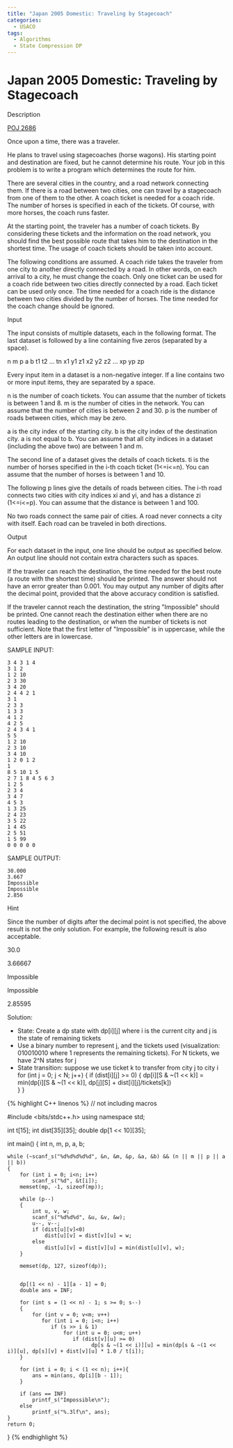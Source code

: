 ```yaml
---
title: "Japan 2005 Domestic: Traveling by Stagecoach"
categories:
  - USACO
tags:
  - Algorithms
  - State Compression DP
---
```


# Japan 2005 Domestic: Traveling by Stagecoach

Description

 [POJ 2686](http://poj.org/problem?id=2686)

Once upon a time, there was a traveler.

He plans to travel using stagecoaches (horse wagons). His starting point and destination are fixed, but he cannot determine his route. Your job in this problem is to write a program which determines the route for him.

There are several cities in the country, and a road network connecting them. If there is a road between two cities, one can travel by a stagecoach from one of them to the other. A coach ticket is needed for a coach ride. The number of horses is specified in each of the tickets. Of course, with more horses, the coach runs faster.

At the starting point, the traveler has a number of coach tickets. By considering these tickets and the information on the road network, you should find the best possible route that takes him to the destination in the shortest time. The usage of coach tickets should be taken into account.

The following conditions are assumed.
A coach ride takes the traveler from one city to another directly connected by a road. In other words, on each arrival to a city, he must change the coach.
Only one ticket can be used for a coach ride between two cities directly connected by a road.
Each ticket can be used only once.
The time needed for a coach ride is the distance between two cities divided by the number of horses.
The time needed for the coach change should be ignored.


Input

The input consists of multiple datasets, each in the following format. The last dataset is followed by a line containing five zeros (separated by a space).

n m p a b
t1 t2 ... tn
x1 y1 z1
x2 y2 z2
...
xp yp zp

Every input item in a dataset is a non-negative integer. If a line contains two or more input items, they are separated by a space.

n is the number of coach tickets. You can assume that the number of tickets is between 1 and 8. m is the number of cities in the network. You can assume that the number of cities is between 2 and 30. p is the number of roads between cities, which may be zero.

a is the city index of the starting city. b is the city index of the destination city. a is not equal to b. You can assume that all city indices in a dataset (including the above two) are between 1 and m.

The second line of a dataset gives the details of coach tickets. ti is the number of horses specified in the i-th coach ticket (1<=i<=n). You can assume that the number of horses is between 1 and 10.

The following p lines give the details of roads between cities. The i-th road connects two cities with city indices xi and yi, and has a distance zi (1<=i<=p). You can assume that the distance is between 1 and 100.

No two roads connect the same pair of cities. A road never connects a city with itself. Each road can be traveled in both directions.

Output

For each dataset in the input, one line should be output as specified below. An output line should not contain extra characters such as spaces.

If the traveler can reach the destination, the time needed for the best route (a route with the shortest time) should be printed. The answer should not have an error greater than 0.001. You may output any number of digits after the decimal point, provided that the above accuracy condition is satisfied.

If the traveler cannot reach the destination, the string "Impossible" should be printed. One cannot reach the destination either when there are no routes leading to the destination, or when the number of tickets is not sufficient. Note that the first letter of "Impossible" is in uppercase, while the other letters are in lowercase.


SAMPLE INPUT:
```
3 4 3 1 4
3 1 2
1 2 10
2 3 30
3 4 20
2 4 4 2 1
3 1
2 3 3
1 3 3
4 1 2
4 2 5
2 4 3 4 1
5 5
1 2 10
2 3 10
3 4 10
1 2 0 1 2
1
8 5 10 1 5
2 7 1 8 4 5 6 3
1 2 5
2 3 4
3 4 7
4 5 3
1 3 25
2 4 23
3 5 22
1 4 45
2 5 51
1 5 99
0 0 0 0 0
```
SAMPLE OUTPUT:  
```
30.000
3.667
Impossible
Impossible
2.856
```
Hint

Since the number of digits after the decimal point is not specified, the above result is not the only solution. For example, the following result is also acceptable.

30.0

3.66667

Impossible

Impossible

2.85595

Solution:

* State: Create a dp state with dp[i][j] where i is the current city and j is the state of remaining tickets
* Use a binary number to represent j, and the tickets used (visualization: 010010010 where 1 represents the remaining tickets). For N tickets, we have 2^N states for j
* State transition: suppose we use ticket k to transfer from city j to city i
for (int j = 0; j < N; j++) {
   if (dist[i][j] >= 0) {
      dp[i][S & ~(1 << k)] = min(dp[i][S & ~(1 << k)], dp[j][S] + dist[i][j]/tickets[k])      
   }
}


{% highlight C++ linenos %}
// not including macros

#include <bits/stdc++.h>
using namespace std;

int t[15];
int dist[35][35];
double dp[1 << 10][35];  

int main()
{
	int n, m, p, a, b;

	while (~scanf_s("%d%d%d%d%d", &n, &m, &p, &a, &b) && (n || m || p || a || b))
	{
		for (int i = 0; i<n; i++)
			scanf_s("%d", &t[i]);
		memset(mp, -1, sizeof(mp));

		while (p--)
		{
			int u, v, w;
			scanf_s("%d%d%d", &u, &v, &w);
			u--, v--;
			if (dist[u][v]<0)
				dist[u][v] = dist[v][u] = w;
			else
				dist[u][v] = dist[v][u] = min(dist[u][v], w);
		}

		memset(dp, 127, sizeof(dp));


		dp[(1 << n) - 1][a - 1] = 0;
		double ans = INF;

		for (int s = (1 << n) - 1; s >= 0; s--)
		{
			for (int v = 0; v<m; v++)
			   for (int i = 0; i<n; i++)
			      if (s >> i & 1)
			          for (int u = 0; u<m; u++)
			             if (dist[v][u] >= 0)
				               dp[s & ~(1 << i)][u] = min(dp[s & ~(1 << i)][u], dp[s][v] + dist[v][u] * 1.0 / t[i]);
		}

		for (int i = 0; i < (1 << n); i++){
			ans = min(ans, dp[i][b - 1]);
		}

		if (ans == INF)
			printf_s("Impossible\n");
		else
			printf_s("%.3lf\n", ans);
	}
	return 0;
}
{% endhighlight %}

